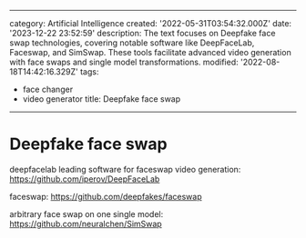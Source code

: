 ------
category: Artificial Intelligence
created: '2022-05-31T03:54:32.000Z'
date: '2023-12-22 23:52:59'
description: The text focuses on Deepfake face swap technologies, covering notable
  software like DeepFaceLab, Faceswap, and SimSwap. These tools facilitate advanced
  video generation with face swaps and single model transformations.
modified: '2022-08-18T14:42:16.329Z'
tags:
- face changer
- video generator
title: Deepfake face swap
------

# Deepfake face swap

deepfacelab leading software for faceswap video generation:
https://github.com/iperov/DeepFaceLab

faceswap:
https://github.com/deepfakes/faceswap

arbitrary face swap on one single model:
https://github.com/neuralchen/SimSwap
